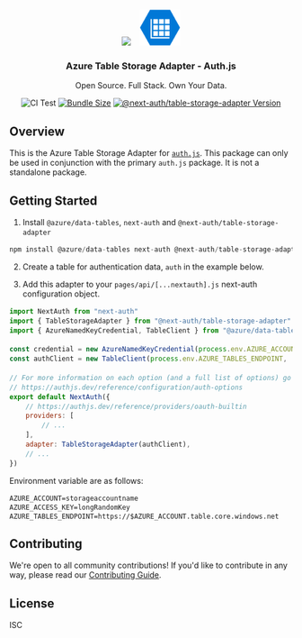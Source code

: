 <p align="center">
   <br/>
   <a href="https://authjs.dev" target="_blank"><img height="64px" src="https://authjs.dev/img/logo/logo-sm.png" /></a>&nbsp;&nbsp;&nbsp;&nbsp;<img height="64px" src="./logo.svg" />
   <h3 align="center"><b>Azure Table Storage Adapter</b> - Auth.js</h3>
   <p align="center">
   Open Source. Full Stack. Own Your Data.
   </p>
   <p align="center" style="align: center;">
      <img src="https://github.com/nextauthjs/next-auth/actions/workflows/release.yml/badge.svg?branch=main" alt="CI Test" />
      <a href="https://www.npmjs.com/package/@next-auth/table-storage-adapter" target="_blank"><img src="https://img.shields.io/bundlephobia/minzip/@next-auth/table-storage-adapter" alt="Bundle Size"/></a>
      <a href="https://www.npmjs.com/package/@next-auth/table-storage-adapter" target="_blank"><img src="https://img.shields.io/npm/v/@next-auth/table-storage-adapter" alt="@next-auth/table-storage-adapter Version" /></a>
   </p>
</p>

## Overview

This is the Azure Table Storage Adapter for [`auth.js`](https://authjs.dev). This package can only be used in conjunction with the primary `auth.js` package. It is not a standalone package.

## Getting Started

1. Install `@azure/data-tables`, `next-auth` and `@next-auth/table-storage-adapter`

```js
npm install @azure/data-tables next-auth @next-auth/table-storage-adapter@next
```

2. Create a table for authentication data, `auth` in the example below.

3. Add this adapter to your `pages/api/[...nextauth].js` next-auth configuration object.

```js
import NextAuth from "next-auth"
import { TableStorageAdapter } from "@next-auth/table-storage-adapter"
import { AzureNamedKeyCredential, TableClient } from "@azure/data-tables"

const credential = new AzureNamedKeyCredential(process.env.AZURE_ACCOUNT, process.env.AZURE_ACCESS_KEY);
const authClient = new TableClient(process.env.AZURE_TABLES_ENDPOINT, 'auth', credential);

// For more information on each option (and a full list of options) go to
// https://authjs.dev/reference/configuration/auth-options
export default NextAuth({
    // https://authjs.dev/reference/providers/oauth-builtin
    providers: [
        // ...
    ],
    adapter: TableStorageAdapter(authClient),
    // ...
})
```

Environment variable are as follows:
```
AZURE_ACCOUNT=storageaccountname
AZURE_ACCESS_KEY=longRandomKey
AZURE_TABLES_ENDPOINT=https://$AZURE_ACCOUNT.table.core.windows.net
```

## Contributing

We're open to all community contributions! If you'd like to contribute in any way, please read our [Contributing Guide](https://github.com/nextauthjs/.github/blob/main/CONTRIBUTING.md).

## License

ISC

